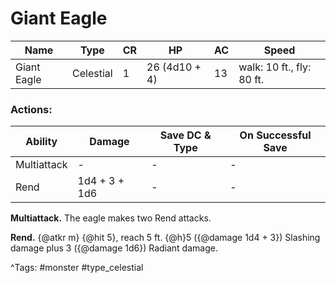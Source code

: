 # Giant Eagle

| Name | Type | CR | HP | AC | Speed |
|------|------|----|----|----|-------|
| Giant Eagle | Celestial | 1 | 26 (4d10 + 4) | 13 | walk: 10 ft., fly: 80 ft. |

### Actions:

| Ability | Damage | Save DC & Type | On Successful Save |
|---------|--------|----------------|--------------------|
| Multiattack | - | - | - |
| Rend | 1d4 + 3 + 1d6 | - | - |


**Multiattack.** The eagle makes two Rend attacks.

**Rend.** {@atkr m} {@hit 5}, reach 5 ft. {@h}5 ({@damage 1d4 + 3}) Slashing damage plus 3 ({@damage 1d6}) Radiant damage.

^Tags: #monster #type_celestial